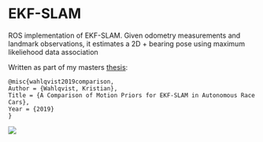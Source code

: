 # EKF-SLAM

ROS implementation of EKF-SLAM.
Given odometry measurements and landmark observations,
it estimates a 2D + bearing pose using maximum likeliehood data association

Written as part of my masters [thesis](http://www.diva-portal.org/smash/record.jsf?pid=diva2%3A1361875&dswid=4033):
        
    @misc{wahlqvist2019comparison,
	Author = {Wahlqvist, Kristian},
	Title = {A Comparison of Motion Priors for EKF-SLAM in Autonomous Race Cars},
	Year = {2019}
    }

![](scurve.gif)
